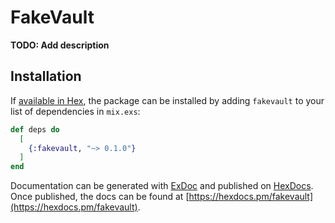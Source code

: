# FakeVault

**TODO: Add description**

## Installation

If [available in Hex](https://hex.pm/docs/publish), the package can be installed
by adding `fakevault` to your list of dependencies in `mix.exs`:

```elixir
def deps do
  [
    {:fakevault, "~> 0.1.0"}
  ]
end
```

Documentation can be generated with [ExDoc](https://github.com/elixir-lang/ex_doc)
and published on [HexDocs](https://hexdocs.pm). Once published, the docs can
be found at [https://hexdocs.pm/fakevault](https://hexdocs.pm/fakevault).
